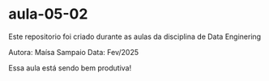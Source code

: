 # aula-05-02

Este repositorio foi criado durante as aulas da disciplina de Data Enginering

Autora: Maísa Sampaio
Data: Fev/2025

Essa aula está sendo bem produtiva!
